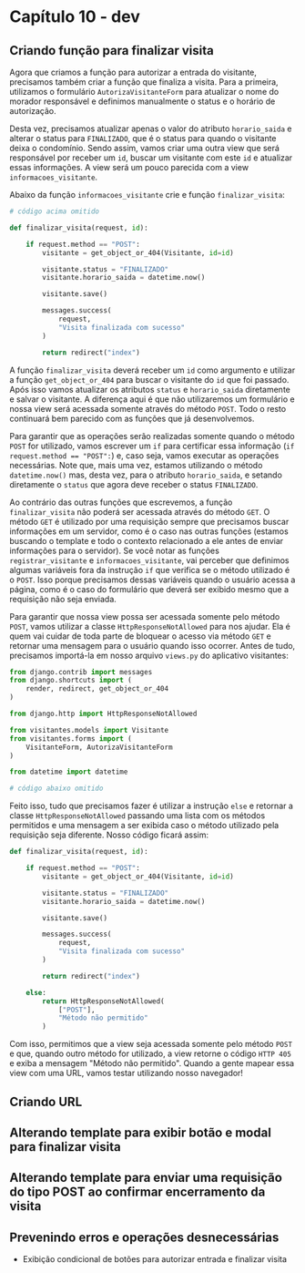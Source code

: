 # Capítulo 10 - dev

## Criando função para finalizar visita

Agora que criamos a função para autorizar a entrada do visitante, precisamos também criar a função que finaliza a visita. Para a primeira, utilizamos o formulário `AutorizaVisitanteForm` para atualizar o nome do morador responsável e definimos manualmente o status e o horário de autorização.

Desta vez, precisamos atualizar apenas o valor do atributo `horario_saida` e alterar o status para `FINALIZADO`, que é o status para quando o visitante deixa o condomínio. Sendo assim, vamos criar uma outra view que será responsável por receber um `id`, buscar um visitante com este `id` e atualizar essas informações. A view será um pouco parecida com a view `informacoes_visitante`. 

Abaixo da função `informacoes_visitante` crie e função `finalizar_visita`:

```python
# código acima omitido

def finalizar_visita(request, id):

    if request.method == "POST":
        visitante = get_object_or_404(Visitante, id=id)

        visitante.status = "FINALIZADO"
        visitante.horario_saida = datetime.now()

        visitante.save()

        messages.success(
            request,
            "Visita finalizada com sucesso"
        )

        return redirect("index")
```

A função `finalizar_visita` deverá receber um `id` como argumento e utilizar a função `get_object_or_404` para buscar o visitante do `id` que foi passado. Após isso vamos atualizar os atributos `status` e `horario_saida` diretamente e salvar o visitante. A diferença aqui é que não utilizaremos um formulário e nossa view será acessada somente através do método `POST`. Todo o resto continuará bem parecido com as funções que já desenvolvemos.

Para garantir que as operações serão realizadas somente quando o método `POST` for utilizado, vamos escrever um `if` para certificar essa informação \(`if request.method == "POST":`\) e, caso seja, vamos executar as operações necessárias. Note que, mais uma vez, estamos utilizando o método `datetime.now()` mas, desta vez, para o atributo `horario_saida`, e setando diretamente o `status` que agora deve receber o status `FINALIZADO`. 

Ao contrário das outras funções que escrevemos, a função `finalizar_visita` não poderá ser acessada através do método `GET`. O método `GET` é utilizado por uma requisição sempre que precisamos buscar informações em um servidor, como é o caso nas outras funções \(estamos buscando o template e todo o contexto relacionado a ele antes de enviar informações para o servidor\). Se você notar as funções `registrar_visitante` e `informacoes_visitante`, vai perceber que definimos algumas variáveis fora da instrução `if` que verifica se o método utilizado é o `POST`. Isso porque precisamos dessas variáveis quando o usuário acessa a página, como é o caso do formulário que deverá ser exibido mesmo que a requisição não seja enviada.

Para garantir que nossa view possa ser acessada somente pelo método `POST`, vamos utilizar a classe `HttpResponseNotAllowed` para nos ajudar. Ela é quem vai cuidar de toda parte de bloquear o acesso via método `GET` e retornar uma mensagem para o usuário quando isso ocorrer. Antes de tudo, precisamos importá-la em nosso arquivo `views.py` do aplicativo visitantes:

```python
from django.contrib import messages
from django.shortcuts import (
    render, redirect, get_object_or_404
)

from django.http import HttpResponseNotAllowed

from visitantes.models import Visitante
from visitantes.forms import (
    VisitanteForm, AutorizaVisitanteForm
)

from datetime import datetime

# código abaixo omitido
```

Feito isso, tudo que precisamos fazer é utilizar a instrução `else` e retornar a classe `HttpResponseNotAllowed` passando uma lista com os métodos permitidos e uma mensagem a ser exibida caso o método utilizado pela requisição seja diferente. Nosso código ficará assim:

```python
def finalizar_visita(request, id):

    if request.method == "POST":
        visitante = get_object_or_404(Visitante, id=id)

        visitante.status = "FINALIZADO"
        visitante.horario_saida = datetime.now()

        visitante.save()

        messages.success(
            request,
            "Visita finalizada com sucesso"
        )

        return redirect("index")

    else:
        return HttpResponseNotAllowed(
            ["POST"],
            "Método não permitido"
        )
```

Com isso, permitimos que a view seja acessada somente pelo método `POST` e que, quando outro método for utilizado, a view retorne o código `HTTP 405` e exiba a mensagem "Método não permitido". Quando a gente mapear essa view com uma URL, vamos testar utilizando nosso navegador!

## Criando URL

## Alterando template para exibir botão e modal para finalizar visita



## Alterando template para enviar uma requisição do tipo POST ao confirmar encerramento da visita

## Prevenindo erros e operações desnecessárias

* Exibição condicional de botões para autorizar entrada e finalizar visita

